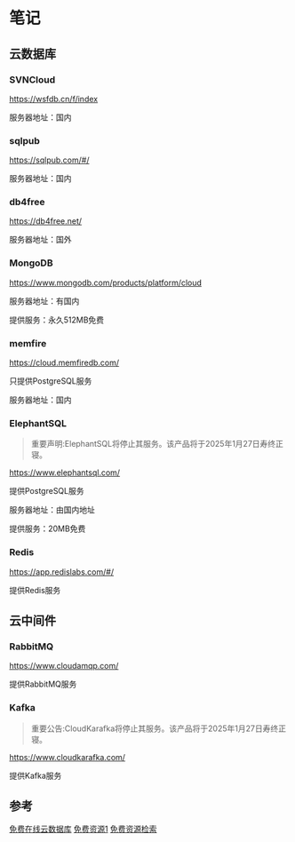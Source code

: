 # 笔记

## 云数据库

### SVNCloud

https://wsfdb.cn/f/index

服务器地址：国内

### sqlpub

https://sqlpub.com/#/

服务器地址：国内

### db4free

https://db4free.net/

服务器地址：国外

### MongoDB

https://www.mongodb.com/products/platform/cloud

服务器地址：有国内

提供服务：永久512MB免费

### memfire

https://cloud.memfiredb.com/

只提供PostgreSQL服务

服务器地址：国内

### ElephantSQL

> 重要声明:ElephantSQL将停止其服务。该产品将于2025年1月27日寿终正寝。

https://www.elephantsql.com/

提供PostgreSQL服务

服务器地址：由国内地址

提供服务：20MB免费

### Redis

https://app.redislabs.com/#/

提供Redis服务

## 云中间件

### RabbitMQ

https://www.cloudamqp.com/

提供RabbitMQ服务

### Kafka

> 重要公告:CloudKarafka将停止其服务。该产品将于2025年1月27日寿终正寝。

https://www.cloudkarafka.com/

提供Kafka服务

## 参考

[免费在线云数据库](https://zhuanlan.zhihu.com/p/673507640)
[免费资源1](https://zy.qinzhi.cc/197.html)
[免费资源检索](https://freestuff.dev/tags/database)